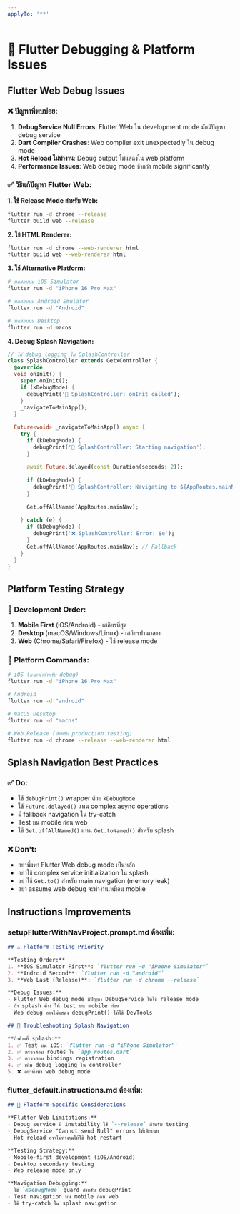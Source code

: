 ```yaml
---
applyTo: '**'
---
```

# 🐛 Flutter Debugging & Platform Issues

## Flutter Web Debug Issues

### ❌ ปัญหาที่พบบ่อย:
1. **DebugService Null Errors**: Flutter Web ใน development mode มักมีปัญหา debug service
2. **Dart Compiler Crashes**: Web compiler exit unexpectedly ใน debug mode
3. **Hot Reload ไม่ทำงาน**: Debug output ไม่แสดงใน web platform
4. **Performance Issues**: Web debug mode ช้ากว่า mobile significantly

### ✅ วิธีแก้ปัญหา Flutter Web:

**1. ใช้ Release Mode สำหรับ Web:**
```bash
flutter run -d chrome --release
flutter build web --release
```

**2. ใช้ HTML Renderer:**
```bash
flutter run -d chrome --web-renderer html
flutter build web --web-renderer html
```

**3. ใช้ Alternative Platform:**
```bash
# ทดสอบบน iOS Simulator
flutter run -d "iPhone 16 Pro Max"

# ทดสอบบน Android Emulator  
flutter run -d "Android"

# ทดสอบบน Desktop
flutter run -d macos
```

**4. Debug Splash Navigation:**
```dart
// ใส่ debug logging ใน SplashController
class SplashController extends GetxController {
  @override
  void onInit() {
    super.onInit();
    if (kDebugMode) {
      debugPrint('🚀 SplashController: onInit called');
    }
    _navigateToMainApp();
  }
  
  Future<void> _navigateToMainApp() async {
    try {
      if (kDebugMode) {
        debugPrint('🚀 SplashController: Starting navigation');
      }
      
      await Future.delayed(const Duration(seconds: 2));
      
      if (kDebugMode) {
        debugPrint('🚀 SplashController: Navigating to ${AppRoutes.mainNav}');
      }
      
      Get.offAllNamed(AppRoutes.mainNav);
      
    } catch (e) {
      if (kDebugMode) {
        debugPrint('❌ SplashController: Error: $e');
      }
      Get.offAllNamed(AppRoutes.mainNav); // Fallback
    }
  }
}
```

## Platform Testing Strategy

### 🎯 Development Order:
1. **Mobile First** (iOS/Android) - เสถียรที่สุด
2. **Desktop** (macOS/Windows/Linux) - เสถียรปานกลาง  
3. **Web** (Chrome/Safari/Firefox) - ใช้ release mode

### 📱 Platform Commands:
```bash
# iOS (แนะนำสำหรับ debug)
flutter run -d "iPhone 16 Pro Max"

# Android
flutter run -d "android"

# macOS Desktop
flutter run -d "macos"

# Web Release (สำหรับ production testing)
flutter run -d chrome --release --web-renderer html
```

## Splash Navigation Best Practices

### ✅ Do:
- ใช้ `debugPrint()` wrapper ด้วย `kDebugMode`
- ใช้ `Future.delayed()` แทน complex async operations
- มี fallback navigation ใน try-catch
- Test บน mobile ก่อน web
- ใช้ `Get.offAllNamed()` แทน `Get.toNamed()` สำหรับ splash

### ❌ Don't:
- อย่าพึ่งพา Flutter Web debug mode เป็นหลัก
- อย่าใช้ complex service initialization ใน splash
- อย่าใช้ `Get.to()` สำหรับ main navigation (memory leak)
- อย่า assume web debug จะทำงานเหมือน mobile

## Instructions Improvements

### setupFlutterWithNavProject.prompt.md ต้องเพิ่ม:

```markdown
## ⚠️ Platform Testing Priority

**Testing Order:**
1. **iOS Simulator First**: `flutter run -d "iPhone Simulator"`
2. **Android Second**: `flutter run -d "android"`  
3. **Web Last (Release)**: `flutter run -d chrome --release`

**Debug Issues:**
- Flutter Web debug mode มีปัญหา DebugService ให้ใช้ release mode
- ถ้า splash ค้าง ให้ test บน mobile ก่อน
- Web debug อาจไม่แสดง debugPrint() ให้ใช้ DevTools

## 🔧 Troubleshooting Splash Navigation

**ถ้าค้างที่ splash:**
1. ✅ Test บน iOS: `flutter run -d "iPhone Simulator"`  
2. ✅ ตรวจสอบ routes ใน `app_routes.dart`
3. ✅ ตรวจสอบ bindings registration
4. ✅ เพิ่ม debug logging ใน controller
5. ❌ อย่าพึ่งพา web debug mode
```

### flutter_default.instructions.md ต้องเพิ่ม:

```markdown
## 🐛 Platform-Specific Considerations

**Flutter Web Limitations:**
- Debug service มี instability ใช้ `--release` สำหรับ testing
- DebugService "Cannot send Null" errors ให้เพิกเฉย
- Hot reload อาจไม่ทำงานให้ใช้ hot restart

**Testing Strategy:**
- Mobile-first development (iOS/Android)
- Desktop secondary testing  
- Web release mode only

**Navigation Debugging:**
- ใช้ `kDebugMode` guard สำหรับ debugPrint
- Test navigation บน mobile ก่อน web
- ใช้ try-catch ใน splash navigation
```
